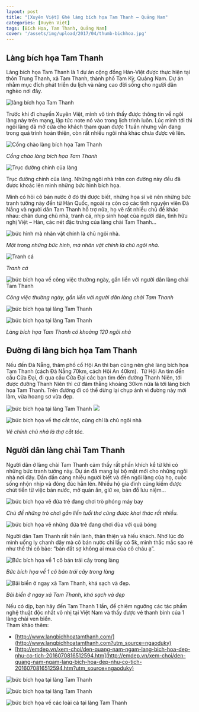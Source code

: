 ```yaml
---
layout: post
title: "[Xuyên Việt] Ghé làng bích họa Tam Thanh – Quảng Nam"
categories: [Xuyên Việt]
tags: [Bích Họa, Tam Thanh, Quảng Nam]
cover: '/assets/img/upload/2017/04/thumb-bichhoa.jpg'
---
```




Làng bích họa Tam Thanh
-----------------------

Làng bích họa Tam Thanh là 1 dự án cộng đồng Hàn-Việt được thực hiện tại thôn Trung Thanh, xã Tam Thanh, thành phố Tam Kỳ, Quảng Nam. Dự án nhằm mục đích phát triển du lịch và nâng cao đời sống cho người dân nghèo nơi đây.

![làng bích họa Tam Thanh](https://dendosg.github.io/assets/img/upload/2017/04/lang-bich-hoa-tam-thanh-quang-nam-2.jpg)

Trước khi đi chuyến Xuyên Việt, mình vô tình thấy được thông tin về ngôi làng này trên mạng, lập tức note nó vào trong lịch trình luôn. Lúc mình tới thì ngôi làng đã mở cửa cho khách tham quan được 1 tuần nhưng vẫn đang trong quá trình hoàn thiện, còn rất nhiều ngôi nhà khác chưa được vẽ lên.

![Cổng chào làng bích họa Tam Thanh](https://dendosg.github.io/assets/img/upload/2017/04/lang-bich-hoa-tam-thanh-quang-nam-1.jpg)

*Cổng chào làng bích họa Tam Thanh*

![Trục đường chính của làng](https://dendosg.github.io/assets/img/upload/2017/04/lang-bich-hoa-tam-thanh-quang-nam-5.jpg)

Trục đường chính của làng. Những ngôi nhà trên con đường này đều đã được khoác lên mình những bức hình bích họa.

Mình có hỏi cô bán nước ở đó thì được biết, những họa sĩ vẽ nên những bức tranh tường này đến từ Hàn Quốc, ngoài ra còn có các tình nguyện viên Đà Nẵng và người dân Tam Thanh hỗ trợ nữa, họ vẽ rất nhiều chủ đề khác nhau: chân dung chủ nhà, tranh cá, nhịp sinh hoạt của người dân, tình hữu nghị Việt – Hàn, các nét đặc trưng của làng chài Tam Thanh…

![bức hình mà nhân vật chính là chủ ngôi nhà.](https://dendosg.github.io/assets/img/upload/2017/04/lang-bich-hoa-tam-thanh-quang-nam-12.jpg)

*Một trong những bức hình, mà nhân vật chính là chủ ngôi nhà.*

![Tranh cá](https://dendosg.github.io/assets/img/upload/2017/04/lang-bich-hoa-tam-thanh-quang-nam-7.jpg)

*Tranh cá*

![bức bích họa về công việc thường ngày, gắn liền với người dân làng chài Tam Thanh](https://dendosg.github.io/assets/img/upload/2017/04/lang-bich-hoa-tam-thanh-2.jpg)

*Công việc thường ngày, gắn liền với người dân làng chài Tam Thanh*

![bức bích họa tại làng Tam Thanh](https://dendosg.github.io/assets/img/upload/2017/04/lang-bich-hoa-tam-thanh-quang-nam-19.jpg)

![bức bích họa tại làng Tam Thanh](https://dendosg.github.io/assets/img/upload/2017/04/lang-bich-hoa-tam-thanh-6.jpg)

*Làng bích họa Tam Thanh có khoảng 120 ngôi nhà*

Đường đi làng bích họa Tam Thanh
--------------------------------

Nếu đến Đà Nẵng, thăm phố cổ Hội An thì bạn cũng nên ghé làng bích họa Tam Thanh (cách Đà Nẵng 70km, cách Hội An 40km).  Từ Hội An tìm đến cầu Cửa Đại, đi qua cầu Cửa Đại các bạn tìm đến đường Thanh Niên, tới được đường Thanh Niên thì cứ đâm thẳng khoảng 30km nữa là tới làng bích họa Tam Thanh. Trên đường đi có thể dừng lại chụp ảnh vì đường này mới làm, vừa hoang sơ vừa đẹp.  
  
![bức bích họa tại làng Tam Thanh](https://dendosg.github.io/assets/img/upload/2017/04/lang-bich-hoa-tam-thanh-quang-nam-8.jpg) ![](https://dendosg.github.io/assets/img/upload/2017/04/lang-bich-hoa-tam-thanh-5.jpg)

![bức bích họa về thợ cắt tóc, cũng chí là chủ ngôi nhà](https://dendosg.github.io/assets/img/upload/2017/04/lang-bich-hoa-tam-thanh-quang-nam-16.jpg)

*Vẽ chính chủ nhà là thợ cắt tóc.*

Người dân làng chài Tam Thanh
-----------------------------

Người dân ở làng chài Tam Thanh cảm thấy rất phấn khích kể từ khi có những bức tranh tường này. Dự án đã mang lại bộ mặt mới cho những ngôi nhà nơi đây. Dần dần càng nhiều người biết và đến ngôi làng của họ, cuộc sống nhộn nhịp và đông đúc hẳn lên. Nhiều hộ gia đình cũng kiếm được chút tiền từ việc bán nước, mở quán ăn, giữ xe, bán đồ lưu niệm…

![bức bích họa vẽ đứa trẻ đang chơi trò phóng máy bay](https://dendosg.github.io/assets/img/upload/2017/04/lang-bich-hoa-tam-thanh-quang-nam-11.jpg)

*Chủ đề những trò chơi gắn liền tuổi thơ cũng được khai thác rất nhiều.*

![bức bích họa vẽ những đứa trẻ đang chơi đùa với quả bóng](https://dendosg.github.io/assets/img/upload/2017/04/lang-bich-hoa-tam-thanh-quang-nam-10.jpg)

Người dân Tam Thanh rất hiền lành, thân thiện và hiếu khách. Nhớ lúc đó mình uống ly chanh dây mà cô bán nước chỉ lấy có 5k, mình thắc mắc sao rẻ như thế thì cô bảo: “bán đắt sợ không ai mua của cô cháu ạ”.

![Bức bích họa về 1 cô bán trái cây trong làng](https://dendosg.github.io/assets/img/upload/2017/04/lang-bich-hoa-tam-thanh-quang-nam-13.jpg)

*Bức bích họa về 1 cô bán trái cây trong làng*

![Bãi biển ở ngay xã Tam Thanh, khá sạch và đẹp.](https://dendosg.github.io/assets/img/upload/2017/04/IMG_0697.jpg)

*Bãi biển ở ngay xã Tam Thanh, khá sạch và đẹp*

Nếu có dịp, bạn hãy đến Tam Thanh 1 lần, để chiêm ngưỡng các tác phẩm nghệ thuật độc nhất vô nhị tại Việt Nam và thấy được vẻ thanh bình của 1 làng chài ven biển.  
Tham khảo thêm:

*   [http://www.langbichhoatamthanh.com/](http://www.langbichhoatamthanh.com?utm_source=ngaoduky)
*   [http://emdep.vn/xem-choi/den-quang-nam-ngam-lang-bich-hoa-dep-nhu-co-tich-2016070816512594.htm](http://emdep.vn/xem-choi/den-quang-nam-ngam-lang-bich-hoa-dep-nhu-co-tich-2016070816512594.htm?utm_source=ngaoduky)

![bức bích họa tại làng Tam Thanh](https://dendosg.github.io/assets/img/upload/2017/04/lang-bich-hoa-tam-thanh-quang-nam-9.jpg)

![bức bích họa tại làng Tam Thanh](https://dendosg.github.io/assets/img/upload/2017/04/lang-bich-hoa-tam-thanh-4.jpg)

![bức bích họa về các loài cá tại làng Tam Thanh](https://dendosg.github.io/assets/img/upload/2017/04/lang-bich-hoa-tam-thanh-1.jpg)

